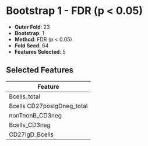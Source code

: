 # Bootstrap 1 - FDR (p < 0.05)

- **Outer Fold**: 23
- **Bootstrap**: 1
- **Method**: FDR (p < 0.05)
- **Fold Seed**: 64
- **Features Selected**: 5

## Selected Features

| Feature |
|---------|
| Bcells_total |
| Bcells CD27posIgDneg_total |
| nonTnonB_CD3neg |
| Bcells_CD3neg |
| CD27IgD_Bcells |
